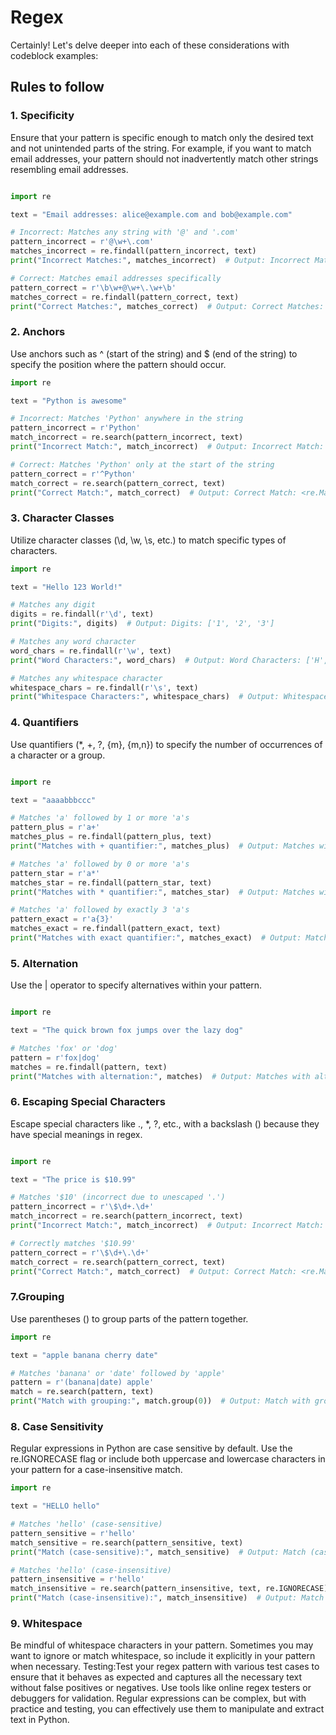 # Regex

Certainly! Let's delve deeper into each of these considerations with codeblock examples:

## Rules to follow

### 1. Specificity

Ensure that your pattern is specific enough to match only the desired text and not unintended parts of the string. For example, if you want to match email addresses, your pattern should not inadvertently match other strings resembling email addresses.

```python

import re

text = "Email addresses: alice@example.com and bob@example.com"

# Incorrect: Matches any string with '@' and '.com'
pattern_incorrect = r'@\w+\.com'
matches_incorrect = re.findall(pattern_incorrect, text)
print("Incorrect Matches:", matches_incorrect)  # Output: Incorrect Matches: ['@example.com', '@example.com']

# Correct: Matches email addresses specifically
pattern_correct = r'\b\w+@\w+\.\w+\b'
matches_correct = re.findall(pattern_correct, text)
print("Correct Matches:", matches_correct)  # Output: Correct Matches: ['alice@example.com', 'bob@example.com']
```

### 2. Anchors

Use anchors such as ^ (start of the string) and $ (end of the string) to specify the position where the pattern should occur.

```python
import re

text = "Python is awesome"

# Incorrect: Matches 'Python' anywhere in the string
pattern_incorrect = r'Python'
match_incorrect = re.search(pattern_incorrect, text)
print("Incorrect Match:", match_incorrect)  # Output: Incorrect Match: <re.Match object; span=(0, 6), match='Python'>

# Correct: Matches 'Python' only at the start of the string
pattern_correct = r'^Python'
match_correct = re.search(pattern_correct, text)
print("Correct Match:", match_correct)  # Output: Correct Match: <re.Match object; span=(0, 6), match='Python'>
```

### 3. Character Classes

Utilize character classes (\d, \w, \s, etc.) to match specific types of characters.

```python
import re

text = "Hello 123 World!"

# Matches any digit
digits = re.findall(r'\d', text)
print("Digits:", digits)  # Output: Digits: ['1', '2', '3']

# Matches any word character
word_chars = re.findall(r'\w', text)
print("Word Characters:", word_chars)  # Output: Word Characters: ['H', 'e', 'l', 'l', 'o', '1', '2', '3', 'W', 'o', 'r', 'l', 'd']

# Matches any whitespace character
whitespace_chars = re.findall(r'\s', text)
print("Whitespace Characters:", whitespace_chars)  # Output: Whitespace Characters: [' ', ' ']
```

### 4. Quantifiers

Use quantifiers (*, +, ?, {m}, {m,n}) to specify the number of occurrences of a character or a group.

```python

import re

text = "aaaabbbccc"

# Matches 'a' followed by 1 or more 'a's
pattern_plus = r'a+'
matches_plus = re.findall(pattern_plus, text)
print("Matches with + quantifier:", matches_plus)  # Output: Matches with + quantifier: ['aaaa']

# Matches 'a' followed by 0 or more 'a's
pattern_star = r'a*'
matches_star = re.findall(pattern_star, text)
print("Matches with * quantifier:", matches_star)  # Output: Matches with * quantifier: ['aaaa', '', '', '', '']

# Matches 'a' followed by exactly 3 'a's
pattern_exact = r'a{3}'
matches_exact = re.findall(pattern_exact, text)
print("Matches with exact quantifier:", matches_exact)  # Output: Matches with exact quantifier: ['aaa']
```

### 5. Alternation

Use the | operator to specify alternatives within your pattern.

```python

import re

text = "The quick brown fox jumps over the lazy dog"

# Matches 'fox' or 'dog'
pattern = r'fox|dog'
matches = re.findall(pattern, text)
print("Matches with alternation:", matches)  # Output: Matches with alternation: ['fox', 'dog']
```

### 6. Escaping Special Characters

Escape special characters like ., *, ?, etc., with a backslash (\) because they have special meanings in regex.

```python

import re

text = "The price is $10.99"

# Matches '$10' (incorrect due to unescaped '.')
pattern_incorrect = r'\$\d+.\d+'
match_incorrect = re.search(pattern_incorrect, text)
print("Incorrect Match:", match_incorrect)  # Output: Incorrect Match: <re.Match object; span=(12, 17), match='$10.9'>

# Correctly matches '$10.99'
pattern_correct = r'\$\d+\.\d+'
match_correct = re.search(pattern_correct, text)
print("Correct Match:", match_correct)  # Output: Correct Match: <re.Match object; span=(12, 17), match='$10.99'>
```

### 7.Grouping

Use parentheses () to group parts of the pattern together.

```python
import re

text = "apple banana cherry date"

# Matches 'banana' or 'date' followed by 'apple'
pattern = r'(banana|date) apple'
match = re.search(pattern, text)
print("Match with grouping:", match.group(0))  # Output: Match with grouping: banana apple
```

### 8. Case Sensitivity

Regular expressions in Python are case sensitive by default. Use the re.IGNORECASE flag or include both uppercase and lowercase characters in your pattern for a case-insensitive match.

```python
import re

text = "HELLO hello"

# Matches 'hello' (case-sensitive)
pattern_sensitive = r'hello'
match_sensitive = re.search(pattern_sensitive, text)
print("Match (case-sensitive):", match_sensitive)  # Output: Match (case-sensitive): <re.Match object; span=(6, 11), match='hello'>

# Matches 'hello' (case-insensitive)
pattern_insensitive = r'hello'
match_insensitive = re.search(pattern_insensitive, text, re.IGNORECASE)
print("Match (case-insensitive):", match_insensitive)  # Output: Match (case-insensitive): <re.Match object; span=(0, 5), match='HELLO'>
```

### 9. Whitespace

Be mindful of whitespace characters in your pattern. Sometimes you may want to ignore or match whitespace, so include it explicitly in your pattern when necessary.
Testing:Test your regex pattern with various test cases to ensure that it behaves as expected and captures all the necessary text without false positives or negatives. Use tools like online regex testers or debuggers for validation.
Regular expressions can be complex, but with practice and testing, you can effectively use them to manipulate and extract text in Python.
